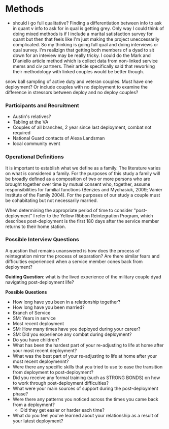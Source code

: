# Methods

* should i go full qualitative? Finding a differentiation between info to ask in quant v info to ask for in qual is getting grey. Only way I could think of doing mixed methods is if I include a marital satisfaction survey for quant but then that feels like I'm just making the project uneccessarily complicated. So my thinking is going full qual and doing interviews or qual survey. I'm realizign that getting both members of a dyad to sit down for an inteview may be really tricky. I could do the Mark and D'aniello article method which is collect data from non-linked service mems and civ partners. Their article specifically said that reworking their methodology with linked couples would be better though. 

snow ball sampling of active duty and veteran couples. Must have one deployment? Or include couples with no deployment to examine the difference in stressors between deploy and no deploy couples?

### Participants and Recruitment

* Austin's relatives?
* Tabling at the VA
* Couples of all branches, 2 year since last deployment, combat not required
* National Guard contacts of Alexa Landsman
* local community event

### Operational Definitions

It is important to establish what we define as a family. The literature varies on what is considered a family. For the purposes of this study a family will be broadly defined as a composition of two or more persons who are brought together over time by mutual consent who, together, assume responsibilities for familial functions \(Benzies and Mychasiuk, 2009; Vanier Institute of the Family 2004\). For the purposes of our study a couple must be cohabitating but not necessarily married. 

When determining the appropriate period of time to consider "post-deployment" I refer to the Yellow Ribbon Reintegration Program, which describes post-deployment is the first 180 days after the service member returns to their home station. 

### Possible Interview Questions

A question that remains unanswered is how does the process of reintegration mirror the process of separation? Are there similar fears and difficulties experienced when a service member cones back from deployment?

**Guiding Question**: what is the lived experience of the military couple dyad navigating post-deployment life?

**Possible Questions**

* How long have you been in a relationship together?
* How long have you been married?
* Branch of Service
* SM: Years in service
* Most recent deployment
* SM: How many times have you deployed during your career?
* SM: Did you experience any combat during deployment?
* Do you have children? 
* What has been the hardest part of your re-adjusting to life at home after your most recent deployment?
* What was the best part of your re-adjusting to life at home after your most recent deploymennt?
* Were there any specific skills that you tried to use to ease the transition from deployment to post-deployment?
* Did you receive any formal training \(such as STRONG BONDS\) on how to work through post-deployment difficulties?
* What were your main sources of support during the post-deployment phase?
* Were there any patterns you noticed across the times you came back from a deployment? 
  * Did they get easier or harder each time?
* What do you feel you've learned about your relationship as a result of your latest deployment?



